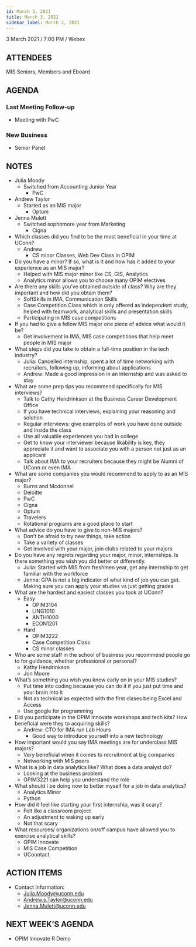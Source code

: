 ```yaml
---
id: March 3, 2021
title: March 3, 2021
sidebar_label: March 3, 2021
---
```


3 March 2021 / 7:00 PM / Webex

## ATTENDEES

MIS Seniors, Members and Eboard

## AGENDA

### Last Meeting Follow-up

- Meeting with PwC

### New Business

- Senior Panel

## NOTES

- Julia Moody
    - Switched from Accounting Junior Year
        - PwC
- Andrew Taylor
    - Started as an MIS major
        - Optum
- Jenna Mulett
    - Switched sophomore year from Marketing
        - Cigna
- Which classes did you find to be the most beneficial in your time at UConn?
    - Andrew
        - CS minor Classes, Web Dev Class in OPIM
- Do you have a minor? If so, what is it and how has it added to your experience as an MIS major?
    - Helped with MIS major minor like CS, GIS, Analytics
    - Analytics minor allows you to choose many OPIM electives
- Are there any skills you’ve obtained outside of class? Why are they important and how did you obtain them?
    - SoftSkills in IMA, Communication Skills
    - Case Competition Class which is only offered as independent study, helped with teamwork, analytical skills and presentation skills
    - Participating in MIS case competitions
- If you had to give a fellow MIS major one piece of advice what would it be?
    - Get involvement in IMA, MIS case competitions that help meet people in MIS major
- What steps did you take to obtain a full-time position in the tech industry?
    - Julia: Cancelled internship, spent a lot of time networking with recruiters, following up, informing about applications
    - Andrew: Made a good impression in an internship and was asked to stay
- What are some prep tips you recommend specifically for MIS interviews?
    - Talk to Cathy Hendrinkson at the Business Career Development Office
    - If you have technical interviews, explaining your reasoning and solution
    - Regular interviews: give examples of work you have done outside and inside the class
    - Use all valuable experiences you had in college
    - Get to know your interviewer because likability is key, they appreciate it and want to associate you with a person not just as an applicant
    - Talk about IMA to your recruiters because they might be Alumni of UConn or even IMA
- What are some companies you would recommend to apply to as an MIS major?
    - Burns and Mcdonnel
    - Deloitte
    - PwC
    - Cigna
    - Optum
    - Travelers
    - Rotational programs are a good place to start
- What advice do you have to give to non-MIS majors?
    - Don’t be afraid to try new things, take action
    - Take a variety of classes
    - Get involved with your major, join clubs related to your majors
- Do you have any regrets regarding your major, minor, internships. Is there something you wish you did better or differently. 
    - Julia: Started with MIS from freshmen year, get any internship to get familiar with the workforce
    - Jenna: GPA is not a big indicator of what kind of job you can get. Making sure you can apply your studies vs just getting grades
- What are the hardest and easiest classes you took at UConn?
    - Easy
        - OPIM3104
        - LING1010
        - ANTH1000
        - ECON1201
    - Hard
        - OPIM3222
        - Case Competition Class
        - CS minor classes
- Who are some staff in the school of business you recommend people go to for guidance, whether professional or personal?
    - Kathy Hendrinkson
    - Jon Moore
- What’s something you wish you knew early on in your MIS studies?
    - Put time into coding because you can do it if you just put time and your brain into it
    - Not as technical as expected with the first clases being Excel and Access
    - Use google for programming
- Did you participate in the OPIM Innovate workshops and tech kits? How beneficial were they to acquiring skills?
    - Andrew: CTO for IMA run Lab Hours
        - Good way to introduce yourself into a new technology
- How important would you say IMA meetings are for underclass MIS majors?
    - Very beneficial when it comes to recruitment at big companies 
    - Networking with MIS peers
- What is a job in data analytics like? What does a data analyst do?
    - Looking at the business problem 
    - OPIM3221 can help you understand the role
- What should I be doing now to better myself for a job in data analytics?
    - Analytics Minor
    - Python
- How did it feel like starting your first internship, was it scary?
    - Felt like a classroom project
    - An adjustment to waking up early 
    - Not that scary
- What resources/ organizations on/off campus have allowed you to exercise analytical skills?
    - OPIM Innovate
    - MIS Case Competition
    - UConntact

## ACTION ITEMS

- Contact Information:
    - Julia.Moody@uconn.edu
    - Andrew.s.Taylor@uconn.edu
    - Jenna.Mulett@uconn.edu 

## NEXT WEEK’S AGENDA

- OPIM Innovate R Demo
